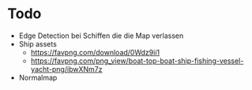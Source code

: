 # Todo

- Edge Detection bei Schiffen die die Map verlassen
- Ship assets
  - https://favpng.com/download/0Wdz9ii1
  - https://favpng.com/png_view/boat-top-boat-ship-fishing-vessel-yacht-png/ibwXNm7z
- Normalmap